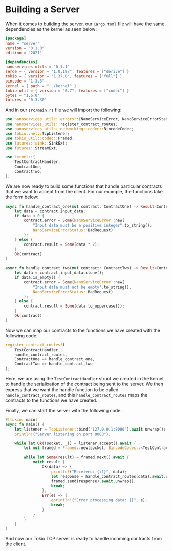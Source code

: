 # Building a Server

When it comes to building the server, our `Cargo.toml` file will have the same dependencies as the kernel as seen below:

```toml
[package]
name = "server"
version = "0.1.0"
edition = "2021"

[dependencies]
nanoservices-utils = "0.1.1"
serde = { version = "1.0.197", features = ["derive"] }
tokio = { version = "1.37.0", features = ["full"] }
bincode = "1.3.3"
kernel = { path = "../kernel" }
tokio-util = { version = "0.7", features = ["codec"] }
bytes = "1.6.0"
futures = "0.3.30"
```

And in our `src/main.rs` file we will import the following:

```rust
use nanoservices_utils::errors::{NanoServiceError, NanoServiceErrorStatus};
use nanoservices_utils::register_contract_routes;
use nanoservices_utils::networking::codec::BincodeCodec;
use tokio::net::TcpListener;
use tokio_util::codec::Framed;
use futures::sink::SinkExt;
use futures::StreamExt;

use kernel::{
    TestContractHandler,
    ContractOne,
    ContractTwo,
};
```

We are now ready to build some functions that handle particular contracts that we want to accept from the client. For our example,
the functions take the form below:

```rust
async fn handle_contract_one(mut contract: ContractOne) -> Result<ContractOne, NanoServiceError> {
    let data = contract.input_data;
    if data < 0 {
        contract.error = Some(NanoServiceError::new(
            "Input data must be a positive integer".to_string(),
            NanoServiceErrorStatus::BadRequest)
        );
    } else {
        contract.result = Some(data * 2);
    }
    Ok(contract)
}

async fn handle_contract_two(mut contract: ContractTwo) -> Result<ContractTwo, NanoServiceError> {
    let data = contract.input_data.clone();
    if data.is_empty() {
        contract.error = Some(NanoServiceError::new(
            "Input data must not be empty".to_string(),
            NanoServiceErrorStatus::BadRequest)
        );
    } else {
        contract.result = Some(data.to_uppercase());
    }
    Ok(contract)
}
```

Now we can map our contracts to the functions we have created with the following code:

```rust
register_contract_routes!(
    TestContractHandler,
    handle_contract_routes,
    ContractOne => handle_contract_one,
    ContractTwo => handle_contract_two
);
```
Here, we are using the `TestContractHandler` struct we created in the kernel to handle the serialixation of the contract
being sent to the server. We then express that we want the handle function to be called `handle_contract_routes`, and
this `handle_contract_routes` maps the contracts to the functions we have created.

Finally, we can start the server with the following code:

```rust
#[tokio::main]
async fn main() {
    let listener = TcpListener::bind("127.0.0.1:8080").await.unwrap();
    println!("Server listening on port 8080");

    while let Ok((socket, _)) = listener.accept().await {
        let mut framed = Framed::new(socket, BincodeCodec::<TestContractHandler>::new());

        while let Some(result) = framed.next().await {
            match result {
                Ok(data) => {
                    println!("Received: {:?}", data);
                    let response = handle_contract_routes(data).await.unwrap();
                    framed.send(response).await.unwrap();
                    break;
                },
                Err(e) => {
                    eprintln!("Error processing data: {}", e);
                    break;
                }
            }
        }
    }
}
```

And now our Tokio TCP server is ready to handle incoming contracts from the client.
